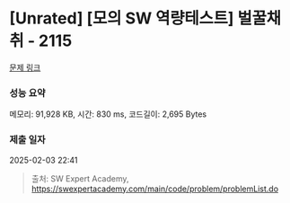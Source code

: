 # [Unrated] [모의 SW 역량테스트] 벌꿀채취 - 2115 

[문제 링크](https://swexpertacademy.com/main/code/problem/problemDetail.do?contestProbId=AV5V4A46AdIDFAWu) 

### 성능 요약

메모리: 91,928 KB, 시간: 830 ms, 코드길이: 2,695 Bytes

### 제출 일자

2025-02-03 22:41



> 출처: SW Expert Academy, https://swexpertacademy.com/main/code/problem/problemList.do